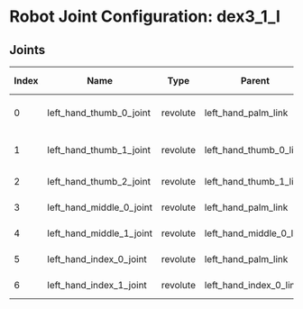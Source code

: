 # Robot Joint Configuration: dex3_1_l

## Joints

| Index | Name | Type | Parent | Child | Angle Limits | Force Limits |
|---|---|---|---|---|---|---|
| 0 | left_hand_thumb_0_joint | revolute | left_hand_palm_link | left_hand_thumb_0_link | -1.04719755 to 1.04719755 | -2.45 to 2.45 |
| 1 | left_hand_thumb_1_joint | revolute | left_hand_thumb_0_link | left_hand_thumb_1_link | -0.72431163 to 1.04719755 | -1.4 to 1.4 |
| 2 | left_hand_thumb_2_joint | revolute | left_hand_thumb_1_link | left_hand_thumb_2_link | 0.0 to 1.74532925 | -1.4 to 1.4 |
| 3 | left_hand_middle_0_joint | revolute | left_hand_palm_link | left_hand_middle_0_link | -1.57079632 to 0.0 | -1.4 to 1.4 |
| 4 | left_hand_middle_1_joint | revolute | left_hand_middle_0_link | left_hand_middle_1_link | -1.74532925 to 0.0 | -1.4 to 1.4 |
| 5 | left_hand_index_0_joint | revolute | left_hand_palm_link | left_hand_index_0_link | -1.57079632 to 0.0 | -1.4 to 1.4 |
| 6 | left_hand_index_1_joint | revolute | left_hand_index_0_link | left_hand_index_1_link | -1.74532925 to 0.0 | -1.4 to 1.4 |
